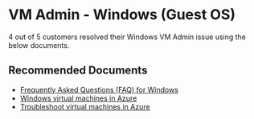 <properties
  pagetitle="VM Admin - Windows (Guest OS)&#xD;"
  description="VM Admin - Windows (Guest OS)"
  service="microsoft.compute"
  resource="virtualmachines"
  ms.author="scotro,ywan"
  selfhelptype="Generic"
  supporttopicids="32743894"
  resourcetags=""
  productpesids="14749"
  cloudenvironments="public"
  disableclouds="blackforest,fairfax,mooncake,usnat,ussec"
  articleid="a5aae68e-8875-4293-ac64-f4b7469a9620"
  ownershipid="Compute_VirtualMachines_Content" />
# VM Admin - Windows (Guest OS)

4 out of 5 customers resolved their Windows VM Admin issue using the below documents.<br>

## **Recommended Documents**

* [Frequently Asked Questions (FAQ) for Windows](https://docs.microsoft.com/azure/virtual-machines/windows/faq)<br>
* [Windows  virtual machines in Azure](https://docs.microsoft.com/azure/virtual-machines/windows/)<br>
* [Troubleshoot virtual machines in Azure](https://docs.microsoft.com/azure/virtual-machines/troubleshooting/)